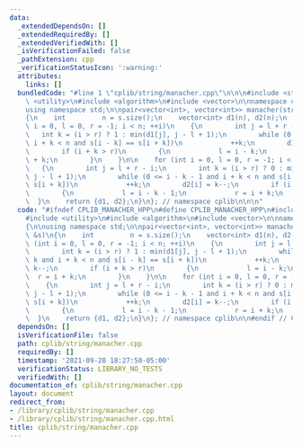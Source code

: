 ```yaml
---
data:
  _extendedDependsOn: []
  _extendedRequiredBy: []
  _extendedVerifiedWith: []
  _isVerificationFailed: false
  _pathExtension: cpp
  _verificationStatusIcon: ':warning:'
  attributes:
    links: []
  bundledCode: "#line 1 \"cplib/string/manacher.cpp\"\n\n\n#include <string>\n#include\
    \ <utility>\n#include <algorithm>\n#include <vector>\n\nnamespace cplib\n{\n\n\
    using namespace std;\n\npair<vector<int>, vector<int>> manacher(string const &s)\n\
    {\n    int         n = s.size();\n    vector<int> d1(n), d2(n);\n    for (int\
    \ i = 0, l = 0, r = -1; i < n; ++i)\n    {\n        int j = l + r - i;\n     \
    \   int k = (i > r) ? 1 : min(d1[j], j - l + 1);\n        while (0 <= i - k and\
    \ i + k < n and s[i - k] == s[i + k])\n            ++k;\n        d1[i] = k--;\n\
    \        if (i + k > r)\n        {\n            l = i - k;\n            r = i\
    \ + k;\n        }\n    }\n\n    for (int i = 0, l = 0, r = -1; i < n; ++i)\n \
    \   {\n        int j = l + r - i;\n        int k = (i > r) ? 0 : min(d2[j + 1],\
    \ j - l + 1);\n        while (0 <= i - k - 1 and i + k < n and s[i - k - 1] ==\
    \ s[i + k])\n            ++k;\n        d2[i] = k--;\n        if (i + k > r)\n\
    \        {\n            l = i - k - 1;\n            r = i + k;\n        }\n  \
    \  }\n    return {d1, d2};\n}\n}; // namespace cplib\n\n\n"
  code: "#ifndef CPLIB_MANACHER_HPP\n#define CPLIB_MANACHER_HPP\n#include <string>\n\
    #include <utility>\n#include <algorithm>\n#include <vector>\n\nnamespace cplib\n\
    {\n\nusing namespace std;\n\npair<vector<int>, vector<int>> manacher(string const\
    \ &s)\n{\n    int         n = s.size();\n    vector<int> d1(n), d2(n);\n    for\
    \ (int i = 0, l = 0, r = -1; i < n; ++i)\n    {\n        int j = l + r - i;\n\
    \        int k = (i > r) ? 1 : min(d1[j], j - l + 1);\n        while (0 <= i -\
    \ k and i + k < n and s[i - k] == s[i + k])\n            ++k;\n        d1[i] =\
    \ k--;\n        if (i + k > r)\n        {\n            l = i - k;\n          \
    \  r = i + k;\n        }\n    }\n\n    for (int i = 0, l = 0, r = -1; i < n; ++i)\n\
    \    {\n        int j = l + r - i;\n        int k = (i > r) ? 0 : min(d2[j + 1],\
    \ j - l + 1);\n        while (0 <= i - k - 1 and i + k < n and s[i - k - 1] ==\
    \ s[i + k])\n            ++k;\n        d2[i] = k--;\n        if (i + k > r)\n\
    \        {\n            l = i - k - 1;\n            r = i + k;\n        }\n  \
    \  }\n    return {d1, d2};\n}\n}; // namespace cplib\n\n#endif // CPLIB_MANACHER_HPP\n"
  dependsOn: []
  isVerificationFile: false
  path: cplib/string/manacher.cpp
  requiredBy: []
  timestamp: '2021-09-28 18:27:50-05:00'
  verificationStatus: LIBRARY_NO_TESTS
  verifiedWith: []
documentation_of: cplib/string/manacher.cpp
layout: document
redirect_from:
- /library/cplib/string/manacher.cpp
- /library/cplib/string/manacher.cpp.html
title: cplib/string/manacher.cpp
---
```

